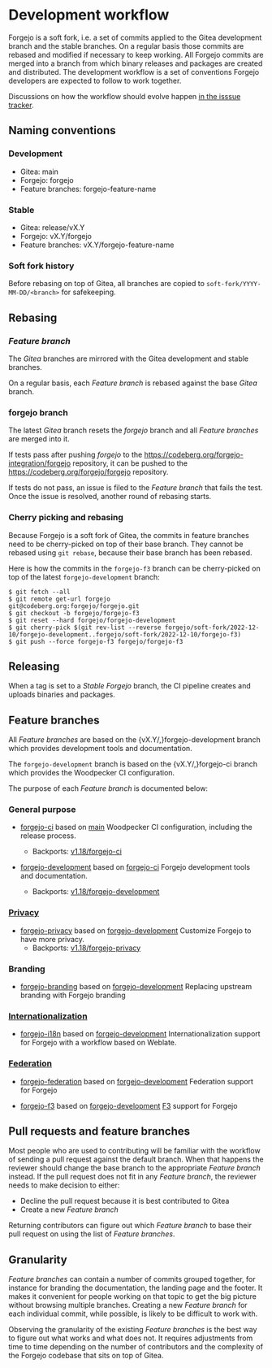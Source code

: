 # Development workflow

Forgejo is a soft fork, i.e. a set of commits applied to the Gitea development branch and the stable branches. On a regular basis those commits are rebased and modified if necessary to keep working. All Forgejo commits are merged into a branch from which binary releases and packages are created and distributed. The development workflow is a set of conventions Forgejo developers are expected to follow to work together.

Discussions on how the workflow should evolve happen [in the isssue tracker](https://codeberg.org/forgejo/forgejo/issues?type=all&state=open&labels=&milestone=0&assignee=0&q=%5BWORKFLOW%5D).

## Naming conventions

### Development

* Gitea: main
* Forgejo: forgejo
* Feature branches: forgejo-feature-name

### Stable

* Gitea: release/vX.Y
* Forgejo: vX.Y/forgejo
* Feature branches: vX.Y/forgejo-feature-name

### Soft fork history

Before rebasing on top of Gitea, all branches are copied to `soft-fork/YYYY-MM-DD/<branch>` for safekeeping.

## Rebasing

### *Feature branch*

The *Gitea* branches are mirrored with the Gitea development and stable branches.

On a regular basis, each *Feature branch* is rebased against the base *Gitea* branch.

### forgejo branch

The latest *Gitea* branch resets the *forgejo* branch and all *Feature branches* are merged into it.

If tests pass after pushing *forgejo* to the https://codeberg.org/forgejo-integration/forgejo repository, it can be pushed to the https://codeberg.org/forgejo/forgejo repository.

If tests do not pass, an issue is filed to the *Feature branch* that fails the test. Once the issue is resolved, another round of rebasing starts.

### Cherry picking and rebasing

Because Forgejo is a soft fork of Gitea, the commits in feature branches need to be cherry-picked on top of their base branch. They cannot be rebased using `git rebase`, because their base branch has been rebased.

Here is how the commits in the `forgejo-f3` branch can be cherry-picked on top of the latest `forgejo-development` branch:

```
$ git fetch --all
$ git remote get-url forgejo
git@codeberg.org:forgejo/forgejo.git
$ git checkout -b forgejo/forgejo-f3
$ git reset --hard forgejo/forgejo-development
$ git cherry-pick $(git rev-list --reverse forgejo/soft-fork/2022-12-10/forgejo-development..forgejo/soft-fork/2022-12-10/forgejo-f3)
$ git push --force forgejo-f3 forgejo/forgejo-f3
```

## Releasing

When a tag is set to a *Stable* *Forgejo* branch, the CI pipeline creates and uploads binaries and packages.

## Feature branches

All *Feature branches* are based on the {vX.Y/,}forgejo-development branch which provides development tools and documentation.

The `forgejo-development` branch is based on the {vX.Y/,}forgejo-ci branch which provides the Woodpecker CI configuration.

The purpose of each *Feature branch* is documented below:

### General purpose

* [forgejo-ci](https://codeberg.org/forgejo/forgejo/src/branch/forgejo-ci) based on [main](https://codeberg.org/forgejo/forgejo/src/branch/main)
  Woodpecker CI configuration, including the release process.
  * Backports: [v1.18/forgejo-ci](https://codeberg.org/forgejo/forgejo/src/branch/v1.18/forgejo-ci)

* [forgejo-development](https://codeberg.org/forgejo/forgejo/src/branch/forgejo-development) based on [forgejo-ci](https://codeberg.org/forgejo/forgejo/src/branch/forgejo-ci)
  Forgejo development tools and documentation.
  * Backports: [v1.18/forgejo-development](https://codeberg.org/forgejo/forgejo/src/branch/v1.18/forgejo-development)

### [Privacy](https://codeberg.org/forgejo/forgejo/issues?labels=83271)

* [forgejo-privacy](https://codeberg.org/forgejo/forgejo/src/branch/forgejo-privacy) based on [forgejo-development](https://codeberg.org/forgejo/forgejo/src/branch/forgejo-development)
  Customize Forgejo to have more privacy.
  * Backports: [v1.18/forgejo-privacy](https://codeberg.org/forgejo/forgejo/src/branch/v1.18/forgejo-privacy)

### Branding
* [forgejo-branding](https://codeberg.org/forgejo/forgejo/src/branch/forgejo-branding) based on [forgejo-development](https://codeberg.org/forgejo/forgejo/src/branch/forgejo-development)
  Replacing upstream branding with Forgejo branding

### [Internationalization](https://codeberg.org/forgejo/forgejo/issues?labels=82637)
* [forgejo-i18n](https://codeberg.org/forgejo/forgejo/src/branch/forgejo-i18n) based on [forgejo-development](https://codeberg.org/forgejo/forgejo/src/branch/forgejo-development)
  Internationalization support for Forgejo with a workflow based on Weblate.

### [Federation](https://codeberg.org/forgejo/forgejo/issues?labels=79349)

* [forgejo-federation](https://codeberg.org/forgejo/forgejo/src/branch/forgejo-federation) based on [forgejo-development](https://codeberg.org/forgejo/forgejo/src/branch/forgejo-development)
  Federation support for Forgejo

* [forgejo-f3](https://codeberg.org/forgejo/forgejo/src/branch/forgejo-f3) based on [forgejo-development](https://codeberg.org/forgejo/forgejo/src/branch/forgejo-development)
  [F3](https://lab.forgefriends.org/friendlyforgeformat/gof3) support for Forgejo

## Pull requests and feature branches

Most people who are used to contributing will be familiar with the workflow of sending a pull request against the default branch. When that happens the reviewer should change the base branch to the appropriate *Feature branch* instead. If the pull request does not fit in any *Feature branch*, the reviewer needs to make decision to either:

* Decline the pull request because it is best contributed to Gitea
* Create a new *Feature branch*

Returning contributors can figure out which *Feature branch* to base their pull request on using the list of *Feature branches*.

## Granularity

*Feature branches* can contain a number of commits grouped together, for instance for branding the documentation, the landing page and the footer. It makes it convenient for people working on that topic to get the big picture without browsing multiple branches. Creating a new *Feature branch* for each individual commit, while possible, is likely to be difficult to work with.

Observing the granularity of the existing *Feature branches* is the best way to figure out what works and what does not. It requires adjustments from time to time depending on the number of contributors and the complexity of the Forgejo codebase that sits on top of Gitea.
